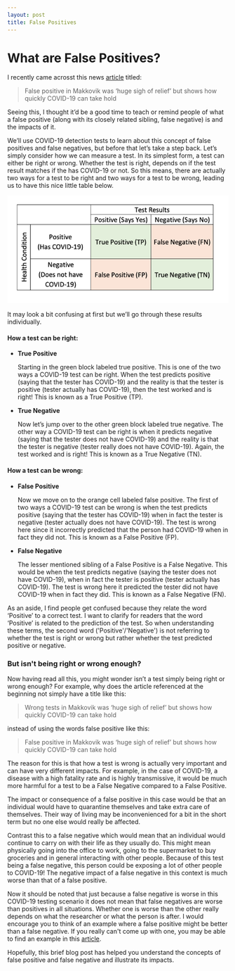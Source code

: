 ```yaml
---
layout: post
title: False Positives
---
```



# What are False Positives?

I recently came acrosst this news [article](https://www.cbc.ca/news/canada/newfoundland-labrador/makkovik-false-positive-relief-1.5922781) titled: 
>False positive in Makkovik was ‘huge sigh of relief’ but shows how quickly COVID-19 can take hold

Seeing this, I thought it’d be a good time to teach or remind people of what a false positive (along with its closely related sibling, false negative) is and the impacts of it.

We’ll use COVID-19 detection tests to learn about this concept of false positives and false negatives, but before that let’s take a step back.
Let’s simply consider how we can measure a test. In its simplest form, a test can either be right or wrong. Whether the test is right, depends on if the test result matches if the has COVID-19 or not. So this means, there are actually two ways for a test to be right and two ways for a test to be wrong, leading us to have this nice little table below.

![matrix](../images/FP_matrix.png)

It may look a bit confusing at first but we’ll go through these results individually.

#### How a test can be right:

- **True Positive**

    Starting in the green block labeled true positive. This is one of the two ways a COVID-19 test can be right. When the test predicts positive (saying that the tester has COVID-19) and the reality is that the tester is positive (tester actually has COVID-19), then the test worked and is right! This is known as a True Positive (TP). 

- **True Negative**

    Now let’s jump over to the other green block labeled true negative. The other way a COVID-19 test can be right is when it predicts negative (saying that the tester does not have COVID-19) and the reality is that the tester is negative (tester really does not have COVID-19). Again, the test worked and is right! This is known as a True Negative (TN). 

#### How a test can be wrong: 

- **False Positive**

    Now we move on to the orange cell labeled false positive. The first of two ways a COVID-19 test can be wrong is when the test predicts positive (saying that the tester has COVID-19) when in fact the tester is negative (tester actually does not have COVID-19). The test is wrong here since it incorrectly predicted that the person had COVID-19 when in fact they did not. This is known as a False Positive (FP).

- **False Negative**

    The lesser mentioned sibling of a False Positive is a False Negative. This would be when the test predicts negative (saying the tester does not have COVID-19), when in fact the tester is positive (tester actually has COVID-19). The test is wrong here it predicted the tester did not have COVID-19 when in fact they did. This is known as a False Negative (FN). 


As an aside, I find people get confused because they relate the word ‘Positive’ to a correct test. I want to clarify for readers that the word ‘Positive’ is related to the prediction of the test. So when understanding these terms, the second word ('Positive'/'Negative') is not referring to whether the test is right or wrong but rather whether the test predicted positive or negative.


### But isn't being right or wrong enough?
Now having read all this, you might wonder isn’t a test simply being right or wrong enough? For example, why does the article referenced at the beginning not simply have a title like this: 

>Wrong tests in Makkovik was ‘huge sigh of relief’ but shows how quickly COVID-19 can take hold

instead of using the words false positive like this:

>False positive in Makkovik was ‘huge sigh of relief’ but shows how quickly COVID-19 can take hold

The reason for this is that how a test is wrong is actually very important and can have very different impacts. For example, in the case of COVID-19, a disease with a high fatality rate and is highly transmissive, it would be much more harmful for a test to be a False Negative compared to a False Positive. 

The impact or consequence of a false positive in this case would be that an individual would have to quarantine themselves and take extra care of themselves. Their way of living may be inconvenienced for a bit in the short term but no one else would really be affected. 

Contrast this to a false negative which would mean that an individual would continue to carry on with their life as they usually do. This might mean physically going into the office to work, going to the supermarket to buy groceries and in general interacting with other people. Because of this test being a false negative, this person could be exposing a lot of other people to COVID-19! The negative impact of a false negative in this context is much worse than that of a false positive. 

Now it should be noted that just because a false negative is worse in this COVID-19 testing scenario it does not mean that false negatives are worse than positives in all situations. Whether one is worse than the other really depends on what the researcher or what the person is after. I would encourage you to think of an example where a false positive might be better than a false negative. If you really can't come up with one, you may be able to find an example in this [article](https://towardsdatascience.com/false-positive-and-false-negative-b29df2c60aca).  

Hopefully, this brief blog post has helped you understand the concepts of false positive and false negative and illustrate its impacts.
